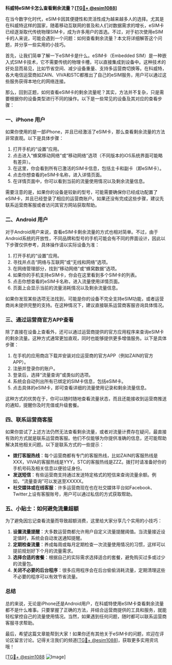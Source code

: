 **科威特eSIM卡怎么查看剩余流量？[[TG💪+ @esim1088](https://t.me/s/esim1088)]**

在当今数字化时代，eSIM卡因其便捷性和灵活性成为越来越多人的选择。尤其是在科威特这样的国家，随着移动互联网的普及和人们对数据需求的增长，eSIM卡已经逐渐取代传统物理SIM卡，成为许多用户的首选。不过，对于初次使用eSIM卡的人来说，可能会遇到一个问题：如何查看剩余流量？本文将详细解答这个问题，并分享一些实用的小技巧。

首先，让我们简单了解一下eSIM卡是什么。eSIM卡（Embedded SIM）是一种嵌入式SIM卡技术，它不需要传统的物理卡槽，可以直接集成到设备中。这种技术的好处显而易见，比如节省空间、减少设备重量、支持多运营商切换等。在科威特，各大电信运营商如ZAIN、VIVA和STC都推出了自己的eSIM服务，用户可以通过这些服务获得本地化的网络连接。

那么，回到正题，如何查看eSIM卡的剩余流量呢？其实，方法并不复杂，只是需要根据你的设备类型进行不同的操作。以下是一些常见的设备及其对应的查看步骤：

### **一、iPhone 用户**
如果你使用的是一部iPhone，并且已经激活了eSIM卡，那么查看剩余流量的方法非常直观。以下是具体步骤：
1. 打开手机的“设置”应用。
2. 点击进入“蜂窝移动网络”或“移动网络”选项（不同版本的iOS系统界面可能略有差异）。
3. 在这里，你会看到所有已激活的SIM卡信息，包括主卡和副卡（即eSIM卡）。
4. 点击你想查看的eSIM卡名称，进入详情页面。
5. 在详情页面中，你可以看到当前的流量使用情况以及剩余流量信息。

需要注意的是，如果你的设备是较新的型号，可能需要确保你已经成功配置了eSIM卡，并且已经登录了相应的运营商账户。如果还没有完成这些步骤，建议先联系运营商客服或者访问其官方网站获取帮助。

### **二、Android 用户**
对于Android用户来说，查看eSIM卡剩余流量的方式也相对简单。不过，由于Android系统的开放性，不同品牌和型号的手机可能会有不同的界面设计，因此以下步骤仅供参考，具体操作请以实际设备为准：
1. 打开手机的“设置”应用。
2. 寻找并点击“网络与互联网”或“无线和网络”选项。
3. 在网络管理部分，找到“移动网络”或“蜂窝数据”选项。
4. 如果你的手机支持eSIM卡，你会在这里看到多个SIM卡的列表。
5. 点击你想查看的eSIM卡名称，进入流量使用详情页面。
6. 页面上会显示当前的流量消耗情况以及剩余流量信息。

如果你发现某些选项无法找到，可能是你的设备不完全支持eSIM功能，或者运营商尚未提供完整的支持。在这种情况下，建议直接联系运营商客服咨询具体情况。

### **三、通过运营商官方APP查看**
除了直接在设备上查看外，还可以通过运营商提供的官方应用程序来查询eSIM卡的剩余流量。这种方式通常更加直观，同时也能够提供更多增值服务。以下是具体步骤：
1. 在手机的应用商店下载并安装对应运营商的官方APP（例如ZAIN的官方APP）。
2. 注册并登录你的账户。
3. 登录后，选择“流量查询”或类似的选项。
4. 系统会自动列出所有已绑定的SIM卡信息，包括eSIM卡。
5. 点击具体的eSIM卡，即可查看详细的流量使用记录和剩余流量信息。

这种方式的优势在于，你可以随时随地查看流量状态，而且还能接收到运营商推送的通知，提醒你及时充值或升级套餐。

### **四、联系运营商客服**
如果你尝试了上述方法仍然无法查看剩余流量，或者对流量计费存在疑问，最直接有效的方式就是联系运营商客服。他们不仅能够为你提供准确的信息，还可能帮助解决其他相关问题。以下是联系方式的一些提示：
- **拨打客服热线**：每个运营商都有专门的客服热线，比如ZAIN的客服热线是XXX，VIVA的客服热线是YYY，STC的客服热线是ZZZ。拨打时请准备好你的手机号码及相关信息以便验证身份。
- **发送短信**：有些运营商支持通过发送特定格式的短信来查询流量余额。例如，“流量查询”可以发送至XXXXX。
- **社交媒体或在线客服**：许多运营商现在也在社交媒体平台如Facebook、Twitter上设有客服账号，用户可以通过私信的方式获取帮助。

### **五、小贴士：如何避免流量超额**
为了避免因忘记查看流量而导致超额消费，这里给大家分享几个实用的小技巧：
1. **设置流量提醒**：大多数运营商都允许用户自定义流量提醒阈值。当流量接近设定值时，系统会自动发送通知提醒。
2. **定期检查流量**：养成每周或每月定期检查一次流量使用情况的习惯，这样可以提前规划好下个月的流量需求。
3. **选择合适的套餐**：根据自己的实际需求选择适合的套餐，避免购买过多或过少的流量包。
4. **关闭不必要的后台程序**：很多应用程序会在后台偷偷消耗流量，定期清理这些不必要的程序可以有效节省流量。

### **总结**
总的来说，无论是iPhone还是Android用户，在科威特使用eSIM卡查看剩余流量都不是什么难事。只要掌握了正确的方法，并结合运营商提供的工具和服务，就能轻松掌控自己的流量使用情况。当然，如果遇到任何问题，随时都可以联系运营商客服寻求帮助。

最后，希望这篇文章能帮到大家！如果你还有其他关于eSIM卡的问题，欢迎在评论区留言讨论。记得关注我们的频道[[TG💪+ @esim1088](https://t.me/s/esim1088)]，获取更多实用资讯哦！

[[TG💪+ @esim1088](https://t.me/s/esim1088) ![Image](https://i.postimg.cc/4NQfJmqS/Snipaste-2025-05-13-00-14-12.png)]